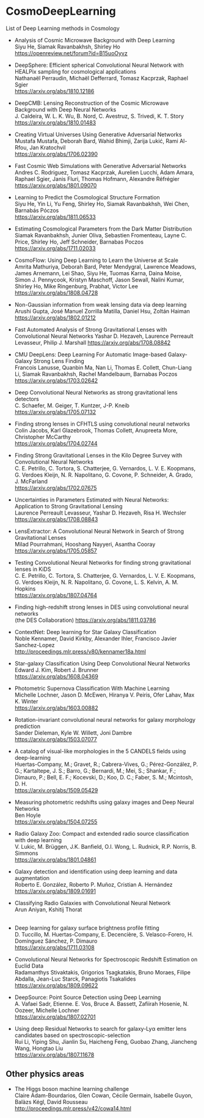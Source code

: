 # CosmoDeepLearning
List of Deep Learning methods in Cosmology


- Analysis of Cosmic Microwave Background with Deep Learning <br>
  Siyu He, Siamak Ravanbakhsh, Shirley Ho <br>
  https://openreview.net/forum?id=B15uoOyvz

- DeepSphere: Efficient spherical Convolutional Neural Network with HEALPix sampling for cosmological applications <br>
  Nathanaël Perraudin, Michaël Defferrard, Tomasz Kacprzak, Raphael Sgier <br>
  https://arxiv.org/abs/1810.12186

- DeepCMB: Lensing Reconstruction of the Cosmic Microwave Background with Deep Neural Networks <br>
  J. Caldeira, W. L. K. Wu, B. Nord, C. Avestruz, S. Trivedi, K. T. Story <br>
  https://arxiv.org/abs/1810.01483
  


- Creating Virtual Universes Using Generative Adversarial Networks <br>
  Mustafa Mustafa, Deborah Bard, Wahid Bhimji, Zarija Lukić, Rami Al-Rfou, Jan Kratochvil <br>
  https://arxiv.org/abs/1706.02390
  
- Fast Cosmic Web Simulations with Generative Adversarial Networks <br>
  Andres C. Rodriguez, Tomasz Kacprzak, Aurelien Lucchi, Adam Amara, Raphael Sgier, Janis Fluri, Thomas Hofmann, Alexandre Réfrégier <br>
  https://arxiv.org/abs/1801.09070




- Learning to Predict the Cosmological Structure Formation <br>
  Siyu He, Yin Li, Yu Feng, Shirley Ho, Siamak Ravanbakhsh, Wei Chen, Barnabás Póczos <br>
  https://arxiv.org/abs/1811.06533
  
- Estimating Cosmological Parameters from the Dark Matter Distribution <br>
  Siamak Ravanbakhsh, Junier Oliva, Sebastien Fromenteau, Layne C. Price, Shirley Ho, Jeff Schneider, Barnabas Poczos <br>
  https://arxiv.org/abs/1711.02033
  
- CosmoFlow: Using Deep Learning to Learn the Universe at Scale <br>
  Amrita Mathuriya, Deborah Bard, Peter Mendygral, Lawrence Meadows, James Arnemann, Lei Shao, Siyu He, Tuomas Karna, Daina Moise, Simon J. Pennycook, Kristyn Maschoff, Jason Sewall, Nalini Kumar, Shirley Ho, Mike Ringenburg, Prabhat, Victor Lee <br>
  https://arxiv.org/abs/1808.04728

- Non-Gaussian information from weak lensing data via deep learning <br>
  Arushi Gupta, José Manuel Zorrilla Matilla, Daniel Hsu, Zoltán Haiman <br>
  https://arxiv.org/abs/1802.01212
  
  
  
  
- Fast Automated Analysis of Strong Gravitational Lenses with Convolutional Neural Networks
  Yashar D. Hezaveh, Laurence Perreault Levasseur, Philip J. Marshall
  https://arxiv.org/abs/1708.08842
  
- CMU DeepLens: Deep Learning For Automatic Image-based Galaxy-Galaxy Strong Lens Finding <br>
  Francois Lanusse, Quanbin Ma, Nan Li, Thomas E. Collett, Chun-Liang Li, Siamak Ravanbakhsh, Rachel Mandelbaum, Barnabas Poczos <br>
  https://arxiv.org/abs/1703.02642

- Deep Convolutional Neural Networks as strong gravitational lens detectors <br>
  C. Schaefer, M. Geiger, T. Kuntzer, J-P. Kneib <br>
  https://arxiv.org/abs/1705.07132

- Finding strong lenses in CFHTLS using convolutional neural networks <br>
  Colin Jacobs, Karl Glazebrook, Thomas Collett, Anupreeta More, Christopher McCarthy <br>
  https://arxiv.org/abs/1704.02744

- Finding Strong Gravitational Lenses in the Kilo Degree Survey with Convolutional Neural Networks <br>
  C. E. Petrillo, C. Tortora, S. Chatterjee, G. Vernardos, L. V. E. Koopmans, G. Verdoes Kleijn, N. R. Napolitano, G. Covone, P. Schneider, A. Grado, J. McFarland <br>
  https://arxiv.org/abs/1702.07675
  
- Uncertainties in Parameters Estimated with Neural Networks: Application to Strong Gravitational Lensing <br>
  Laurence Perreault Levasseur, Yashar D. Hezaveh, Risa H. Wechsler <br>
  https://arxiv.org/abs/1708.08843
  
- LensExtractor: A Convolutional Neural Network in Search of Strong Gravitational Lenses <br>
  Milad Pourrahmani, Hooshang Nayyeri, Asantha Cooray <br>
  https://arxiv.org/abs/1705.05857

- Testing Convolutional Neural Networks for finding strong gravitational lenses in KiDS <br>
C. E. Petrillo, C. Tortora, S. Chatterjee, G. Vernardos, L. V. E. Koopmans, G. Verdoes Kleijn, N. R. Napolitano, G. Covone, L. S. Kelvin, A. M. Hopkins <br>
  https://arxiv.org/abs/1807.04764

- Finding high-redshift strong lenses in DES using convolutional neural networks <br>
  (the DES Collaboration)
  https://arxiv.org/abs/1811.03786




- ContextNet: Deep learning for Star Galaxy Classification <br>
  Noble Kennamer, David Kirkby, Alexander Ihler, Francisco Javier Sanchez-Lopez <br>
  http://proceedings.mlr.press/v80/kennamer18a.html
  
- Star-galaxy Classification Using Deep Convolutional Neural Networks <br>
  Edward J. Kim, Robert J. Brunner <br>
  https://arxiv.org/abs/1608.04369
  
- Photometric Supernova Classification With Machine Learning <br>
  Michelle Lochner, Jason D. McEwen, Hiranya V. Peiris, Ofer Lahav, Max K. Winter <br>
  https://arxiv.org/abs/1603.00882

- Rotation-invariant convolutional neural networks for galaxy morphology prediction <br>
  Sander Dieleman, Kyle W. Willett, Joni Dambre <br>
  https://arxiv.org/abs/1503.07077
  
- A catalog of visual-like morphologies in the 5 CANDELS fields using deep-learning <br>
  Huertas-Company, M.; Gravet, R.; Cabrera-Vives, G.; Pérez-González, P. G.; Kartaltepe, J. S.; Barro, G.; Bernardi, M.; Mei, S.; Shankar, F.; Dimauro, P.; Bell, E. F.; Kocevski, D.; Koo, D. C.; Faber, S. M.; Mcintosh, D. H. <br>
  https://arxiv.org/abs/1509.05429
  
- Measuring photometric redshifts using galaxy images and Deep Neural Networks <br>
  Ben Hoyle <br>
  https://arxiv.org/abs/1504.07255
  
- Radio Galaxy Zoo: Compact and extended radio source classification with deep learning <br>
  V. Lukic, M. Brüggen, J.K. Banfield, O.I. Wong, L. Rudnick, R.P. Norris, B. Simmons <br>
  https://arxiv.org/abs/1801.04861

- Galaxy detection and identification using deep learning and data augmentation <br>
  Roberto E. González, Roberto P. Muñoz, Cristian A. Hernández <br>
  https://arxiv.org/abs/1809.01691
  
- Classifying Radio Galaxies with Convolutional Neural Network <br>
  Arun Aniyan, Kshitij Thorat <br>
  <br>
  
- Deep learning for galaxy surface brightness profile fitting <br>
  D. Tuccillo, M. Huertas-Company, E. Decencière, S. Velasco-Forero, H. Domínguez Sánchez, P. Dimauro <br>
  https://arxiv.org/abs/1711.03108
  
- Convolutional Neural Networks for Spectroscopic Redshift Estimation on Euclid Data <br>
  Radamanthys Stivaktakis, Grigorios Tsagkatakis, Bruno Moraes, Filipe Abdalla, Jean-Luc Starck, Panagiotis Tsakalides <br>
  https://arxiv.org/abs/1809.09622
  

- DeepSource: Point Source Detection using Deep Learning <br>
  A. Vafaei Sadr, Etienne. E. Vos, Bruce A. Bassett, Zafiirah Hosenie, N. Oozeer, Michelle Lochner <br>
  https://arxiv.org/abs/1807.02701
  
- Using deep Residual Networks to search for galaxy-Lyα emitter lens candidates based on spectroscopic-selection <br>
Rui Li, Yiping Shu, Jianlin Su, Haicheng Feng, Guobao Zhang, Jiancheng Wang, Hongtao Liu <br>
  https://arxiv.org/abs/1807.11678
  
## Other physics areas

- The Higgs boson machine learning challenge <br>
  Claire Adam-Bourdarios, Glen Cowan, Cécile Germain, Isabelle Guyon, Balàzs Kégl, David Rousseau
  http://proceedings.mlr.press/v42/cowa14.html




